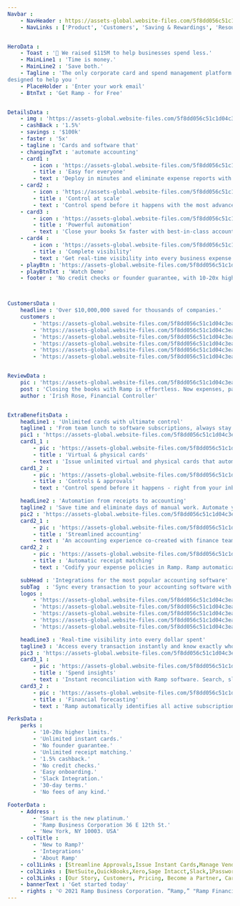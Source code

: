 ```yaml
---
Navbar : 
    - NavHeader : https://assets-global.website-files.com/5f8dd056c51c1d04c3eaa497/5fe268cd0a4b579cf22e3975_ramp-circle-logo.png
    - NavLinks : ['Product', 'Customers', 'Saving & Rewardings', 'Resources', 'Pricing', 'Sign in']


HeroData :
    - Toast : '🥂 We raised $115M to help businesses spend less.'
    - MainLine1 : 'Time is money.'
    - MainLine2 : 'Save both.'
    - Tagline : 'The only corporate card and spend management platform
designed to help you '
    - PlaceHolder : 'Enter your work email'
    - BtnTxt : 'Get Ramp - for Free' 


DetailsData :
    - img : 'https://assets-global.website-files.com/5f8dd056c51c1d04c3eaa497/606b9551dbc1598d67339954_new-video-player-stock.png'
    - cashBack : '1.5%'
    - savings : '$100k'
    - faster : '5x'
    - tagline : 'Cards and software that'
    - changingTxt : 'automate accounting'
    - card1 : 
        - icon : 'https://assets-global.website-files.com/5f8dd056c51c1d04c3eaa497/5fcfde7c1abd2eebfc82f01a_acc.svg'
        - title : 'Easy for everyone'
        - text : 'Deploy in minutes and eliminate expense reports with modern software that automatically collects & matches receipts.'
    - card2 : 
        - icon : 'https://assets-global.website-files.com/5f8dd056c51c1d04c3eaa497/5fcfdf86e166a4013a89bc99_reimburse.svg'
        - title : 'Control at scale'
        - text : 'Control spend before it happens with the most advanced card and category controls to help you manage spend at scale.'
    - card3 : 
        - icon : 'https://assets-global.website-files.com/5f8dd056c51c1d04c3eaa497/5fcfdf77f962d9bca92b8230_expense-policies.svg'
        - title : 'Powerful automation'
        - text : 'Close your books 5x faster with best-in-class accounting integrations and smart coding for every merchant and transaction.'
    - card4 : 
        - icon : 'https://assets-global.website-files.com/5f8dd056c51c1d04c3eaa497/5fcfdedc343111f569fe7d85_streamlined.svg'
        - title : 'Complete visibility'
        - text : 'Get real-time visibility into every business expense with reporting, forecasting, and automated savings insights.'
    - playBtn : 'https://assets-global.website-files.com/5f8dd056c51c1d04c3eaa497/606caabb8c7fe8647e7c01a3_play-circle-filled.svg'
    - playBtnTxt : 'Watch Demo'
    - footer : 'No credit checks or founder guarantee, with 10-20x higher limits.'



CustomersData :
    headline : 'Over $10,000,000 saved for thousands of companies.'
    customers : 
        - 'https://assets-global.website-files.com/5f8dd056c51c1d04c3eaa497/605f79c123692b5a9d778b39_frame-clickup.png'
        - 'https://assets-global.website-files.com/5f8dd056c51c1d04c3eaa497/605f7a45e5454a8e5f1c8628_frame-ro.png'
        - 'https://assets-global.website-files.com/5f8dd056c51c1d04c3eaa497/605f7abc2dfa60f670b4abd6_frame-italic.png'
        - 'https://assets-global.website-files.com/5f8dd056c51c1d04c3eaa497/605f7b00102fdba7761c9d08_frame-mode.png'
        - 'https://assets-global.website-files.com/5f8dd056c51c1d04c3eaa497/605f7b005c46963fef754d4b_frame-better.png'
        - 'https://assets-global.website-files.com/5f8dd056c51c1d04c3eaa497/605f7b019c5aa532e552bbbf_frame-planned-parenthood.png'


ReviewData :
    pic : 'https://assets-global.website-files.com/5f8dd056c51c1d04c3eaa497/605f83d51d29843b1b3664b3_eight-sleep-case-study.png'
    post : 'Closing the books with Ramp is effortless. Now expenses, payments, and accounting are all integrated.'
    author : 'Irish Rose, Financial Controller'


ExtraBenefitsData : 
    headLine1 : 'Unlimited cards with ultimate control'
    tagline1 : 'From team lunch to software subscriptions, always stay in control. Get unlimited virtual & physical cards with smart limits built in.'
    pic1 : 'https://assets-global.website-files.com/5f8dd056c51c1d04c3eaa497/606c7e2acc754d711fb7ddd4_unlimited-cards-feature.png'
    card1_1 : 
        - pic : 'https://assets-global.website-files.com/5f8dd056c51c1d04c3eaa497/5fcfde7c1abd2eebfc82f01a_acc.svg'
        - title : 'Virtual & physical cards' 
        - text : 'Issue unlimited virtual and physical cards that automatically control what your employees can spend on.'
    card1_2 :
        - pic : 'https://assets-global.website-files.com/5f8dd056c51c1d04c3eaa497/5fcfdedc343111f569fe7d85_streamlined.svg' 
        - title : 'Controls & approvals'
        - text : 'Control spend before it happens - right from your inbox or Slack. Empower teams to request and delegate approval to managers.'

    headLine2 : 'Automation from receipts to accounting'
    tagline2 : 'Save time and eliminate days of manual work. Automate your expense management process with the fastest reconciliation experience ever made.'
    pic2 : 'https://assets-global.website-files.com/5f8dd056c51c1d04c3eaa497/5fd03a0d243fe06fa6bf2102_Accounting%20Hero.png'
    card2_1 : 
        - pic : 'https://assets-global.website-files.com/5f8dd056c51c1d04c3eaa497/5fa46322f80edcb058188c79_accounting.svg'
        - title : 'Streamlined accounting' 
        - text : 'An accounting experience co-created with finance teams to automate manual processes and let Ramp do the heavy lifting.'
    card2_2 :
        - pic : 'https://assets-global.website-files.com/5f8dd056c51c1d04c3eaa497/5fcfdf77f962d9bca92b8230_expense-policies.svg' 
        - title : 'Automatic receipt matching'
        - text : 'Codify your expense policies in Ramp. Ramp automatically requests, collects and matches receipts sent via SMS & email.'

    subHead : 'Integrations for the most popular accounting software'
    subTag  : 'Sync every transaction to your accounting software with native support for advanced capabilities like multi-entity, split transactions, and project codes.'
    logos : 
        - 'https://assets-global.website-files.com/5f8dd056c51c1d04c3eaa497/5fcfc20dacc5a271a9c70297_Netsuite.jpg'
        - 'https://assets-global.website-files.com/5f8dd056c51c1d04c3eaa497/5fcfc1fcc98b745df70b766c_Sage.jpg'
        - 'https://assets-global.website-files.com/5f8dd056c51c1d04c3eaa497/5fcfc21b800b3c19f92edef5_QuickBooks.jpg'
        - 'https://assets-global.website-files.com/5f8dd056c51c1d04c3eaa497/5fcfc22d517dbaa029234f1c_Xero.jpg'
        - 'https://assets-global.website-files.com/5f8dd056c51c1d04c3eaa497/5fcfc36ed243e684e6d55067_100%20others.jpg'

    headLine3 : 'Real-time visibility into every dollar spent'
    tagline3 : 'Access every transaction instantly and know exactly who’s spending on what. Track your top line spend or drill into any transaction in real time. from any device, in real-time.'
    pic3 : 'https://assets-global.website-files.com/5f8dd056c51c1d04c3eaa497/5fd038dc9175740a2857131d_Transactions%20Hero.png'
    card3_1 : 
        - pic : 'https://assets-global.website-files.com/5f8dd056c51c1d04c3eaa497/5fcfe00e0a5f6c06bcde4ada_visibility.svg'
        - title : 'Spend insights' 
        - text : 'Instant reconciliation with Ramp software. Search, slice, or download real-time data from any employee, department, or merchant.'
    card3_2 :
        - pic : 'https://assets-global.website-files.com/5f8dd056c51c1d04c3eaa497/5fa46322f80edc4906188c76_version-control.svg' 
        - title : 'Financial forecasting'
        - text : 'Ramp automatically identifies all active subscriptions and upcoming payments. It’s like seeing into the future.'

PerksData : 
    perks : 
        - '10-20x higher limits.'
        - 'Unlimited instant cards.'
        - 'No founder guarantee.'
        - 'Unlimited receipt matching.'
        - '1.5% cashback.'
        - 'No credit checks.'
        - 'Easy onboarding.'
        - 'Slack Integration.'
        - '30-day terms.'
        - 'No fees of any kind.'

FooterData : 
    - Address : 
        - 'Smart is the new platinum.'
        - 'Ramp Business Corporation 36 E 12th St.'
        - 'New York, NY 10003. USA'
    - colTitle : 
        - 'New to Ramp?'
        - 'Integrations'
        - 'About Ramp'
    - col1Links : [Streamline Approvals,Issue Instant Cards,Manage Vendors,Reimburse Employees,Close Books, 5x Faster,Set Expense Policies,Cut Expenses,Get 1.5% Cashback,Replace Expensify,Replace Brex]
    - col2Links : [NetSuite,QuickBooks,Xero,Sage Intacct,Slack,1Password ]
    - col3Links : [Our Story, Customers, Pricing, Become a Partner, Careers, Contact Us, Blog, Resources, FAQs, Terms & Conditions, Privacy Policy]
    - bannerText : 'Get started today'
    - rights : '© 2021 Ramp Business Corporation. “Ramp,” "Ramp Financial" and the Ramp logo are trademarks of the company. The Ramp Visa® Commercial Card is issued by Sutton Bank, Member FDIC. Terms and conditions apply. Please visit our Terms of Service for more details.'
---
```

